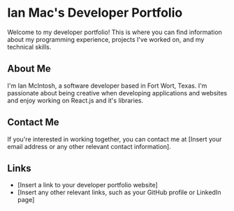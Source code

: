 # Ian Mac's Developer Portfolio

Welcome to my developer portfolio! This is where you can find information about my programming experience, projects I've worked on, and my technical skills.

## About Me

I'm Ian McIntosh, a software developer based in Fort Wort, Texas. I'm passionate about being creative when developing applications and websites and enjoy working on React.js and it's libraries.

## Contact Me

If you're interested in working together, you can contact me at [Insert your email address or any other relevant contact information].

## Links

- [Insert a link to your developer portfolio website]
- [Insert any other relevant links, such as your GitHub profile or LinkedIn page]

